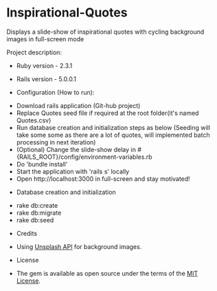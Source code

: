 
# Inspirational-Quotes

Displays a slide-show of inspirational quotes with cycling background images in full-screen mode

Project description:

* Ruby version - 2.3.1

* Rails version - 5.0.0.1 

* Configuration (How to run):
 - Download rails application (Git-hub project)
 - Replace Quotes seed file if required at the root folder(it's named Quotes.csv) 
 - Run database creation and initialization steps as below (Seeding will take some some as there are a lot of quotes, will implemented batch processing in next iteration)
 - (Optional) Change the slide-show delay in #{RAILS_ROOT}/config/environment-variables.rb
 - Do 'bundle install'
 - Start the application with 'rails s' locally
 - Open http://localhost:3000 in full-screen and stay motivated!


* Database creation and initialization
 - rake db:create
 - rake db:migrate
 - rake db:seed

* Credits
 - Using [Unsplash API](https://github.com/unsplash/unsplash_rb) for background images. 

* License

 - The gem is available as open source under the terms of the [MIT License](https://opensource.org/licenses/MIT).


